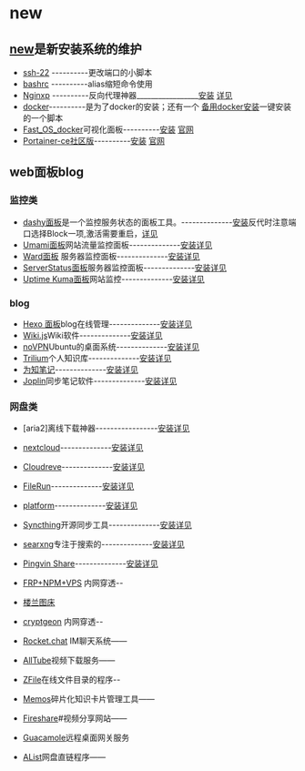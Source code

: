 # new
## [new](https://github.com/xvmvx/new)是新安装系统的维护
* [ssh-22](https://github.com/xvmvx/new/ssh22.sh)            ----------更改端口的小脚本
* [bashrc](https://github.com/xvmvx/new/my.bashrc)             ----------alias缩短命令使用
* [Nginxp](http://165.22.62.26:81)                 ----------反向代理神器_________________[安装]()  [详见](https://blog.laoda.de/archives/nginxproxymanager)
* [docker](https://github.com/xvmvx/new/docker.sh)----------是为了docker的安装；还有一个 [备用docker安装](https://github.com/xvmvx/new/docker1.sh)一键安装的一个脚本 
* [Fast_OS_docker](http://165.22.62.26:85)可视化面板----------[安装](https://raw.githubusercontent.com/xvmvx/new/main/do/fastos.sh) [官网](https://www.dockernb.com/)
* [Portainer-ce社区版](http://165.22.62.26:81)----------[安装](https://raw.githubusercontent.com/xvmvx/new/main/do/portainer.sh) [官网](https://www.portainer.io/)
## web面板blog
### 监控类
* [dashy面板](http://165.22.62.26:83/)是一个监控服务状态的面板工具。--------------[安装](https://raw.githubusercontent.com/xvmvx/new/main/dashy.sh)反代时注意端口选择Block一项,激活需要重启，[详见](https://blog.laoda.de/archives/docker-compose-install-dashy)
* [Umami面板](http://165.22.62.26:3000/)网站流量监控面板--------------[安装](https://raw.githubusercontent.com/xvmvx/new/main/do/umami.sh)[详见](https://blog.laoda.de/archives/umami)
* [Ward面板]() 服务器监控面板--------------[安装]()[详见](https://blog.laoda.de/archives/ward-serverstatus-install)
* [ServerStatus面板]()服务器监控面板--------------[安装]( )[详见](https://blog.laoda.de/archives/ward-serverstatus-install)
* [Uptime Kuma面板]()网站监控--------------[安装]( )[详见](https://blog.laoda.de/archives/uptimekuma-install)
### blog
* [Hexo 面板](http://165.22.62.26:999/)blog在线管理--------------[安装]( )[详见](https://blog.laoda.de/archives/docker-compose-install-hexo-admin-and-twikoo)
* [Wiki.js](http://165.22.62.26:72)Wiki软件--------------[安装]( )[详见](https://blog.laoda.de/archives/docker-compose-install-wikijs)
* [noVPN](http://165.22.62.26:63/)Ubuntu的桌面系统--------------[安装]( )[详见](https://blog.laoda.de/archives/install-ubuntu-desktop)
* [Trilium](http://165.22.62.26:73/)个人知识库--------------[安装]( )[详见](https://blog.laoda.de/archives/docker-compose-install-trilium)
* [为知笔记](http://165.22.62.26:8123/)--------------[安装]( )[详见]()
* [Joplin]()同步笔记软件--------------[安装]( )[详见](https://blog.laoda.de/archives/docker-compose-install-joplin-server)
### 网盘类
* [aria2]离线下载神器-----------------[安装](https://raw.githubusercontent.com/xvmvx/new/main/do/aria2.sh)[详见](https://github.com/P3TERX/aria2.sh)
* [nextcloud](http://165.22.62.26:82/)--------------[安装](https://raw.githubusercontent.com/xvmvx/new/main/do/nextcloud.sh)[详见](https://github.com/nextcloud/all-in-one#nextcloud-all-in-one)
* [Cloudreve]()--------------[安装]( )[详见](https://blog.laoda.de/archives/docker-compose-install-lighthouse-cloudreve)
* [FileRun](http://165.22.62.26:74/)--------------[安装]( )[详见](https://blog.laoda.de/archives/docker-compose-install-filerun)

* [platform](http://165.22.62.26:1228/)--------------[安装]( )[详见]()
* [Syncthing]()开源同步工具--------------[安装]( )[详见](https://blog.laoda.de/archives/docker-compose-install-syncthing)
* [searxng](http://165.22.62.26:1008/)专注于搜索的--------------[安装]( )[详见]( )
* [Pingvin Share](http://165.22.62.26:1228/)--------------[安装]( )[详见]( )
* [FRP+NPM+VPS](https://blog.laoda.de/archives/frp-with-nginx-proxy-manager) 内网穿透--
* [楼兰图床](https://blog.laoda.de/archives/docker-compose-install-lskypro)
* [cryptgeon](https://blog.laoda.de/archives/docker-compose-install-cryptgeon) 内网穿透--
* [Rocket.chat](https://blog.laoda.de/archives/docker-compose-install-rocketchat) IM聊天系统——
* [AllTube](https://blog.laoda.de/archives/docker-compose-install-alltube)视频下载服务——
* [ZFile](https://blog.laoda.de/archives/docker-compose-install-zfile)在线文件目录的程序--
* [Memos](https://blog.laoda.de/archives/docker-install-memos)碎片化知识卡片管理工具——
* [Fireshare](https://blog.laoda.de/archives/docker-compose-install-fireshare)#视频分享网站——
* [Guacamole](https://blog.laoda.de/archives/docker-install-guacamole)远程桌面网关服务
* [AList](https://blog.laoda.de/archives/docker-install-alist)网盘直链程序——
